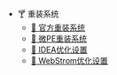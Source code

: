 - 🍸 重装系统
  - [🍼 官方重装系统](/cs408/ReloadOS/重装系统.md)
  - [🥛 微PE重装系统](/cs408/ReloadOS/01_微PE工具箱.md)
  - [🥠 IDEA优化设置](/cs408/ReloadOS/IDEA重装设置.md)
  - [🏺 WebStrom优化设置](/cs408/ReloadOS/WebStrom优化设置.md)





































